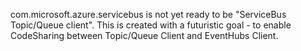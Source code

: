 com.microsoft.azure.servicebus is not yet ready to be "ServiceBus Topic/Queue client".
This is created with a futuristic goal - to enable CodeSharing between Topic/Queue Client and EventHubs Client.
